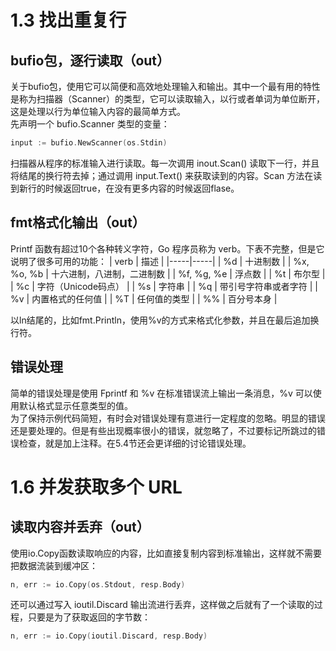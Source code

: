 # 1.3 找出重复行

## bufio包，逐行读取（out）
关于bufio包，使用它可以简便和高效地处理输入和输出。其中一个最有用的特性是称为扫描器（Scanner）的类型，它可以读取输入，以行或者单词为单位断开，这是处理以行为单位输入内容的最简单方式。  
先声明一个 bufio.Scanner 类型的变量：
```go
input := bufio.NewScanner(os.Stdin)
```
扫描器从程序的标准输入进行读取。每一次调用 inout.Scan() 读取下一行，并且将结尾的换行符去掉；通过调用 input.Text() 来获取读到的内容。Scan 方法在读到新行的时候返回true，在没有更多内容的时候返回flase。  

## fmt格式化输出（out）
Printf 函数有超过10个各种转义字符，Go 程序员称为 verb。下表不完整，但是它说明了很多可用的功能：
| verb | 描述 |
|-----|-----|
| %d | 十进制数 |
| %x, %o, %b | 十六进制，八进制，二进制数 |
| %f, %g, %e | 浮点数 |
| %t | 布尔型 |
| %c | 字符（Unicode码点） |
| %s | 字符串 |
| %q | 带引号字符串或者字符 |
| %v | 内置格式的任何值 |
| %T | 任何值的类型 |
| %% | 百分号本身 |

以ln结尾的，比如fmt.Println，使用%v的方式来格式化参数，并且在最后追加换行符。

## 错误处理
简单的错误处理是使用 Fprintf 和 %v 在标准错误流上输出一条消息，%v 可以使用默认格式显示任意类型的值。  
为了保持示例代码简短，有时会对错误处理有意进行一定程度的忽略。明显的错误还是要处理的。但是有些出现概率很小的错误，就忽略了，不过要标记所跳过的错误检查，就是加上注释。在5.4节还会更详细的讨论错误处理。  

# 1.6 并发获取多个 URL

## 读取内容并丢弃（out）
使用io.Copy函数读取响应的内容，比如直接复制内容到标准输出，这样就不需要把数据流装到缓冲区：
```go
n, err := io.Copy(os.Stdout, resp.Body)
```
还可以通过写入 ioutil.Discard 输出流进行丢弃，这样做之后就有了一个读取的过程，只要是为了获取返回的字节数：
```go
n, err := io.Copy(ioutil.Discard, resp.Body)
```
